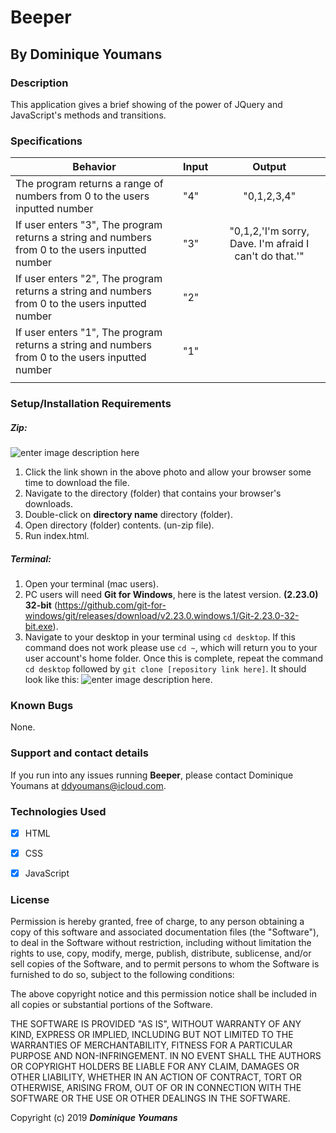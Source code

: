 # Beeper

## By **Dominique Youmans**



### Description

This application gives a brief showing of the power of JQuery and JavaScript's methods and transitions.

### Specifications


|Behavior|Input  |Output|
|-----------------------------|--------------------------|:--------------:|
|The program returns a range of numbers from 0 to the users inputted number  |"4"  |"0,1,2,3,4"  |
|If user enters "3", The program returns a string and numbers from 0 to the users inputted number |"3"  |"0,1,2,'I'm sorry, Dave. I'm afraid I can't do that.'"
|If user enters "2", The program returns a string and numbers from 0 to the users inputted number|"2" | |"0,1,'Boop',3,4"
|If user enters "1", The program returns a string and numbers from 0 to the users inputted number |"1" | |"0,'Beep',2,3,4"
| || |

### Setup/Installation Requirements
##### Zip:
![enter image description here](https://lh3.googleusercontent.com/Pg6oODU_Img63CYp_9o5a3pSDCHpcp_g9HouHiOeTiJyHu4oHIX5iVy4uRuruJjrl9X6VKZefJg=s1000 "read")
 1. Click the link shown in the above photo and allow your browser some time to download the file.
 2. Navigate to the directory (folder) that contains your browser's downloads.
 3. Double-click on **directory name** directory (folder).
 4. Open directory (folder) contents. (un-zip file).  
 5. Run index.html.

##### Terminal:

 1.  Open your terminal (mac users).
 2. PC users will need **Git for Windows**, here is the latest version.   **(**2.23.0**) **32-bit**** (https://github.com/git-for-windows/git/releases/download/v2.23.0.windows.1/Git-2.23.0-32-bit.exe).
 3. Navigate to your desktop in your terminal using `cd desktop`.  If this command does not work please use `cd ~`, which will return you to your user account's home folder.  Once this is complete, repeat the command `cd desktop` followed by `git clone [repository link here]`.  It should look like this: ![enter image description
    here](https://lh3.googleusercontent.com/S4CjnmthQkXNYUYngswooRvBCvOOdt0KjUTjSQOnJT4V1VrKJslfhAdqBHDHCet1mj87WXA4CAg=s1500).



### Known Bugs

None.

### Support and contact details

If you run into any issues running **Beeper**, please contact Dominique Youmans at ddyoumans@icloud.com.

### Technologies Used

 - [x] HTML
 - [x] CSS
 - [x] JavaScript


### License

Permission is hereby granted, free of charge, to any person obtaining a copy of this software and associated documentation files (the "Software"), to deal in the Software without restriction, including without limitation the rights to use, copy, modify, merge, publish, distribute, sublicense, and/or sell copies of the Software, and to permit persons to whom the Software is furnished to do so, subject to the following conditions:

The above copyright notice and this permission notice shall be included in all copies or substantial portions of the Software.

THE SOFTWARE IS PROVIDED "AS IS", WITHOUT WARRANTY OF ANY KIND, EXPRESS OR IMPLIED, INCLUDING BUT NOT LIMITED TO THE WARRANTIES OF MERCHANTABILITY, FITNESS FOR A PARTICULAR PURPOSE AND NON-INFRINGEMENT. IN NO EVENT SHALL THE AUTHORS OR COPYRIGHT HOLDERS BE LIABLE FOR ANY CLAIM, DAMAGES OR OTHER LIABILITY, WHETHER IN AN ACTION OF CONTRACT, TORT OR OTHERWISE, ARISING FROM, OUT OF OR IN CONNECTION WITH THE SOFTWARE OR THE USE OR OTHER DEALINGS IN THE SOFTWARE.

Copyright (c) 2019 **_Dominique Youmans_**
